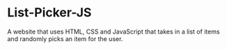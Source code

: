 # List-Picker-JS
A website that uses HTML, CSS and JavaScript that takes in a list of items and randomly picks an item for the user.
